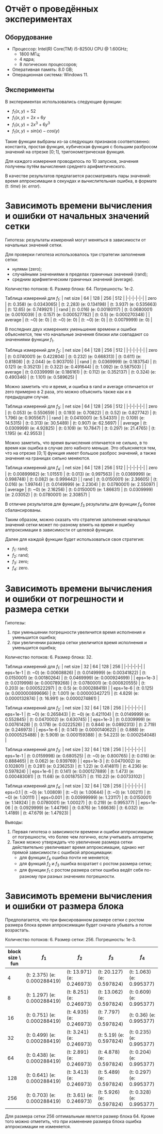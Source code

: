 # Отчёт о проведённых экспериментах

## Оборудование
 - Процессор: Intel(R) Core(TM) i5-8250U CPU @ 1.60GHz;
    - 1800 МГц;
    - 4 ядра;
    - 8 логических процессоров;
 - Оперативная память: 8.0 GB;
 - Операционная система: Windows 11.

## Эксперименты
В экспериментах использовались следующие функции:
 - $f_1(x, y) = 52$
 - $f_1(x, y) = 2x + 6y$
 - $f_1(x, y) = 2x^3 + 6y^3$
 - $f_1(x, y) = sin(x) - cos(y)$

Такие функции выбраны из-за следующих признаков соответсвенно: константа, простая функция, кубическая функция с большим разбросом значений на отрезке $[0;1]$, тригонометрическая функция.

Для каждого измерения проводилось по 10 запусков, значения получены путём вычисления среднего арифметического.

В качестве результатов предлагается рассматривать пары значений: время аппроксимации в секундах и вычислительная ошибка, в формате (t: $time$) (e: $error$).

# Зависимоть времени вычисления и ошибки от начальных значений сетки
Гипотеза: результаты измерений могут меняться в зависимости от начальных значений сетки.

Для проверки гипотеза использовалось три стратегии заполнения сетки:
 - нулями (zero);
 - случайными значениями в пределах граничных значений (rand);
 - средним арифметическим граничных значений (average).

Количество потоков: 6.
Размер блока: 64.
Погрешность: 1e-2.

Таблица измерений для $f_1$:
| net size | 64 | 128 | 256 | 512 |
|-|-|-|-|-|
| zero | (t: 0.358) (e: 0.0343065) | (t: 2.283) (e: 0.134198) | (t: 3.937) (e: 0.535663) | (t: 12.65) (e: 0.749921) |
| rand | (t: 0.016) (e: 0.00180117) | (t: 0.0680001) (e: 0.0010039) | (t: 0.157) (e: 0.000527782) | (t: 0.5) (e: 0.000270348) |
| average | (t: ~0) (e: 0) | (t: ~0) (e: 0) | (t: ~0) (e: 0) | (t: 0.0079999) (e: 0) |

В последних двух измерениях уменьшение времени и ошибки объясняется, тем что начальные значения близки или совпадают со значениями функции $f_1$.

Таблица измерений для $f_2$:
| net size | 64 | 128 | 256 | 512 |
|-|-|-|-|-|
| zero | (t: 0.0740001) (e: 0.422804) | (t: 0.232) (e: 0.668313) | (t: 0.611) (e: 0.81808) | (t: 2.044) (e: 0.903705) |
| rand | (t: 0.0369999) (e: 0.183754) | (t: 0.121) (e: 0.35213) | (t: 0.322) (e: 0.491644) | (t: 1.092) (e: 0.587503) |
| average | (t: 0.0339999) (e: 0.186161) | (t: 0.112) (e: 0.352137) | (t: 0.324) (e: 0.490346) | (t: 1.101) (e: 0.589625) |

Можно заметить что и время, и ошибка в rand и average отличается от zero примерно в 2 раза, это можно объяснить также как и в предыдущем случае.

Таблица измерений для $f_3$:
| net size | 64 | 128 | 256 | 512 |
|-|-|-|-|-|
| zero | (t: 0.053) (e: 0.550659) | (t: 0.193) (e: 0.70822) | (t: 0.52) (e: 0.827742) | (t: 1.796) (e: 0.905567) |
| rand | (t: 0.0410001) (e: 5.54331) | (t: 0.109) (e: 14.5315) | (t: 0.313) (e: 30.5489) | (t: 0.907) (e: 62.5697) |
| average | (t: 0.0309999) (e: 4.92825) | (t: 0.109) (e: 10.7847) | (t: 0.297) (e: 21.4765) | (t: 1.195) (e: 42.9553) |

Можно заметить, что время вычисления отличается не сильно, в то время как ошибка в случае zero набного меньше. Это объясняется тем, что на отрезке $[0;1]$ функция имеет большое разброс значений, а также значения на границах сильно меняются.

Таблица измерений для $f_4$:
| net size | 64 | 128 | 256 | 512 |
|-|-|-|-|-|
| zero | (t: 0.00899982) (e: 1.01551) | (t: 0.013) (e: 0.997563) | (t: 0.0369999) (e: 0.998748) | (t: 0.082) (e: 0.999442) |
| rand | (t: 0.0150001) (e: 2.36605) | (t: 0.016) (e: 1.99744) | (t: 0.0149999) (e: 2.2304) | (t: 0.0780001) (e: 2.55097) |
| average | (t: ~0) (e: 2.16256) | (t: 0.0150001) (e: 1.86631) | (t: 0.0309999) (e: 2.03052) | (t: 0.0780001) (e: 2.30857) |

В отличие результатов для функции $f_3$ результаты для функции $f_4$ более сбалансированы.

Таким образом, можно сказать что стратегия заполнения начальных значений сетки может по-разному влиять на время и ошибку аппроксимации в зависимости от целевой функции.

Далее для каждой функции будет использоваться своя стратегия:
 - $f_1$: rand;
 - $f_2$: rand;
 - $f_3$: zero;
 - $f_4$: zero.

# Зависимоть времени вычисления и ошибки от погрешности и размера сетки
Гипотезы:
 1. при уменьшении погрешности увеличится время исполнения и уменьшится ошибка;
 2. при увеличении размера сетки увеличится время исполнения и уменьшится ошибка;

Количество потоков: 6.
Размер блока: 32.

Таблица измерений для $f_1$:
| net size | 32 | 64 | 128 | 256 |
|-|-|-|-|-|
| eps=1e-1 | (t: ~0) (e: 0.00608826) | (t: 0.0149999) (e: 0.00341822) | (t: 0.0150001) (e: 0.00180264) | (t: 0.0469999) (e: 0.000924699) |
| eps=1e-3 | (t: 0.0319998) (e: 0.000789268) | (t: 0.0780001) (e: 0.000820555) | (t: 0.203) (e: 0.000522297) | (t: 0.5) (e: 0.000288419) |
| eps=1e-6 | (t: 0.125) (e: 0.000000899696) | (t: 1.001) (e: 0.00000342721) | (t: 4.829) (e: 0.0000132874) | (t: 16.991) (e: 0.0000274861) |

Таблица измерений для $f_2$:
| net size | 32 | 64 | 128 | 256 |
|-|-|-|-|-|
| eps=1e-1 | (t: ~0) (e: 0.265843) | (t: ~0) (e: 0.421104) | (t: 0.0149999) (e: 0.552845) | (t: 0.0470002) (e: 0.630745) |
| eps=1e-3 | (t: 0.0309999) (e: 0.00761428) | (t: 0.178) (e: 0.0222526) | (t: 0.844) (e: 0.0892313) | (t: 2.719) (e: 0.246973) |
| eps=1e-6 | (t: 0.141) (e: 0.0000140622) | (t: 0.888) (e: 0.0000525488) | (t: 5.909) (e: 0.000159388) | (t: 54.223) (e: 0.000254048) |

Таблица измерений для $f_3$:
| net size | 32 | 64 | 128 | 256 |
|-|-|-|-|-|
| eps=1e-1 | (t: 0.0159998) (e: 0.680525) | (t: ~0) (e: 0.800765) | (t: 0.016) (e: 0.888465) | (t: 0.062) (e: 0.939769) |
| eps=1e-3 | (t: 0.0470002) (e: 0.102801) | (t: 0.281) (e: 0.236253) | (t: 1.22) (e: 0.414811) | (t: 4.236) (e: 0.597824) |
| eps=1e-6 | (t: 0.141) (e: 0.000127889) | (t: 1.473) (e: 0.000483081) | (t: 11.68) (e: 0.00187557) | (t: 110.22) (e: 0.00733102) |

Таблица измерений для $f_4$:
| net size | 32 | 64 | 128 | 256 |
|-|-|-|-|-|
| eps=0.1 | (t: ~0) (e: 1.00809) | (t: ~0) (e: 1.00644) | (t: ~0) (e: 1.00211) | (t: ~0) (e: 1.00111) |
| eps=0.001 | (t: 0.00999999) (e: 1.23117) | (t: 0.0150001) (e: 1.14924) | (t: 0.0780001) (e: 1.00027) | (t: 0.219) (e: 0.995377) |
| eps=1e-06 | (t: 0.0929999) (e: 1.44796) | (t: 0.876) (e: 1.66636) | (t: 6.032) (e: 1.4189) | (t: 47.679) (e: 1.47923) |

Выводы:
 1. Первая гипотеза о зависимости времени и ошибки аппроксимации от погрешности, что более чем логично, если учитывать алгоритм;
 2. Также можно утверждать что увеличение размера сетки действительно увеличивает время аппроксимации, однако нет прямой зависимости с ошибкой апрокцимации:
    - для функции $f_4$ ошибка почти не меняется;
    - для функций $f_2$ и $f_3$ ошибка возратает с ростом размера сетки;
    - для функции $f_1$ с ростом размера сетки ошибка ведёт себя по-разному при разных значениях погрешности.

# Зависимоть времени вычисления и ошибки от размера блока
Предполагается, что при фиксированном размере сетки с ростом размера блока время аппроксимации будет сначала убывать а потом возрастать.

Количество потоков: 6.
Размер сетки: 256.
Погрешность: 1e-3.

| block size \ fun | $f_1$ | $f_2$ | $f_3$ | $f_4$ |
|-|-|-|-|-|
| 4 | (t: 2.375) (e: 0.000288419) | (t: 13.971) (e: 0.246973) | (t: 20.127) (e: 0.597824) | (t: 1.063) (e: 0.995377) |
| 8 | (t: 1.297) (e: 0.000288419) | (t: 8.251) (e: 0.246973) | (t: 13.062) (e: 0.597824) | (t: 0.609) (e: 0.995377) |
| 16 | (t: 0.751) (e: 0.000288419) | (t: 4.935) (e: 0.246973) | (t: 7.797) (e: 0.597824) | (t: 0.36) (e: 0.995377) |
| 32 | (t: 0.499) (e: 0.000288419) | (t: 3.241) (e: 0.246973) | (t: 5.19) (e: 0.597824) | (t: 0.235) (e: 0.995377) |
| 64 | (t: 0.438) (e: 0.000288419) | (t: 2.891) (e: 0.246973) | (t: 4.878) (e: 0.597824) | (t: 0.204) (e: 0.995377) |
| 128 | (t: 0.641) (e: 0.000288419) | (t: 3.413) (e: 0.246973) | (t: 5.489) (e: 0.597824) | (t: 0.297) (e: 0.995377) |
| 256 | (t: 0.703) (e: 0.000288419) | (t: 3.61) (e: 0.246973) | (t: 5.926) (e: 0.597824) | (t: 0.328) (e: 0.995377) |

Для размера сетки 256 оптимальным явлется размер блока 64. Кроме того можно отметить, что при изменение размера блока ошибка аппроксимации не изменяется.